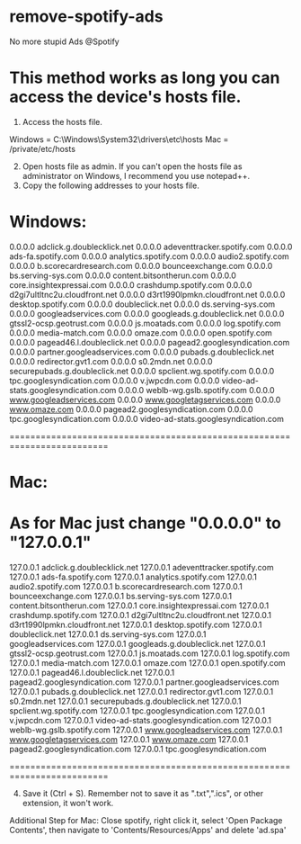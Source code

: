 # remove-spotify-ads
No more stupid Ads @Spotify


# This method works as long you can access the device's hosts file.

1. Access the hosts file.

Windows = C:\Windows\System32\drivers\etc\hosts
Mac = /private/etc/hosts

2. Open hosts file as admin. If you can't open the hosts file as administrator on Windows, I recommend you use notepad++.
3. Copy the following addresses to your hosts file.

# Windows:
0.0.0.0 adclick.g.doublecklick.net
0.0.0.0 adeventtracker.spotify.com
0.0.0.0 ads-fa.spotify.com
0.0.0.0 analytics.spotify.com
0.0.0.0 audio2.spotify.com
0.0.0.0 b.scorecardresearch.com
0.0.0.0 bounceexchange.com
0.0.0.0 bs.serving-sys.com
0.0.0.0 content.bitsontherun.com
0.0.0.0 core.insightexpressai.com
0.0.0.0 crashdump.spotify.com
0.0.0.0 d2gi7ultltnc2u.cloudfront.net
0.0.0.0 d3rt1990lpmkn.cloudfront.net
0.0.0.0 desktop.spotify.com
0.0.0.0 doubleclick.net
0.0.0.0 ds.serving-sys.com
0.0.0.0 googleadservices.com
0.0.0.0 googleads.g.doubleclick.net
0.0.0.0 gtssl2-ocsp.geotrust.com
0.0.0.0 js.moatads.com
0.0.0.0 log.spotify.com
0.0.0.0 media-match.com
0.0.0.0 omaze.com
0.0.0.0 open.spotify.com
0.0.0.0 pagead46.l.doubleclick.net
0.0.0.0 pagead2.googlesyndication.com
0.0.0.0 partner.googleadservices.com
0.0.0.0 pubads.g.doubleclick.net
0.0.0.0 redirector.gvt1.com
0.0.0.0 s0.2mdn.net
0.0.0.0 securepubads.g.doubleclick.net
0.0.0.0 spclient.wg.spotify.com
0.0.0.0 tpc.googlesyndication.com
0.0.0.0 v.jwpcdn.com
0.0.0.0 video-ad-stats.googlesyndication.com
0.0.0.0 weblb-wg.gslb.spotify.com
0.0.0.0 www.googleadservices.com
0.0.0.0 www.googletagservices.com
0.0.0.0 www.omaze.com
0.0.0.0 pagead2.googlesyndication.com
0.0.0.0 tpc.googlesyndication.com
0.0.0.0 video-ad-stats.googlesyndication.com

=========================================================================

# Mac:
# As for Mac just change "0.0.0.0" to "127.0.0.1"

127.0.0.1 adclick.g.doublecklick.net
127.0.0.1 adeventtracker.spotify.com
127.0.0.1 ads-fa.spotify.com
127.0.0.1 analytics.spotify.com
127.0.0.1 audio2.spotify.com
127.0.0.1 b.scorecardresearch.com
127.0.0.1 bounceexchange.com
127.0.0.1 bs.serving-sys.com
127.0.0.1 content.bitsontherun.com
127.0.0.1 core.insightexpressai.com
127.0.0.1 crashdump.spotify.com
127.0.0.1 d2gi7ultltnc2u.cloudfront.net
127.0.0.1 d3rt1990lpmkn.cloudfront.net
127.0.0.1 desktop.spotify.com
127.0.0.1 doubleclick.net
127.0.0.1 ds.serving-sys.com
127.0.0.1 googleadservices.com
127.0.0.1 googleads.g.doubleclick.net
127.0.0.1 gtssl2-ocsp.geotrust.com
127.0.0.1 js.moatads.com
127.0.0.1 log.spotify.com
127.0.0.1 media-match.com
127.0.0.1 omaze.com
127.0.0.1 open.spotify.com
127.0.0.1 pagead46.l.doubleclick.net
127.0.0.1 pagead2.googlesyndication.com
127.0.0.1 partner.googleadservices.com
127.0.0.1 pubads.g.doubleclick.net
127.0.0.1 redirector.gvt1.com
127.0.0.1 s0.2mdn.net
127.0.0.1 securepubads.g.doubleclick.net
127.0.0.1 spclient.wg.spotify.com
127.0.0.1 tpc.googlesyndication.com
127.0.0.1 v.jwpcdn.com
127.0.0.1 video-ad-stats.googlesyndication.com
127.0.0.1 weblb-wg.gslb.spotify.com
127.0.0.1 www.googleadservices.com
127.0.0.1 www.googletagservices.com
127.0.0.1 www.omaze.com
127.0.0.1 pagead2.googlesyndication.com
127.0.0.1 tpc.googlesyndication.com

=========================================================================

4. Save it (Ctrl + S). Remember not to save it as ".txt",".ics", or other extension, it won't work.

Additional Step for Mac: Close spotify, right click it, select 'Open Package Contents', then navigate to 'Contents/Resources/Apps' and delete 'ad.spa'
